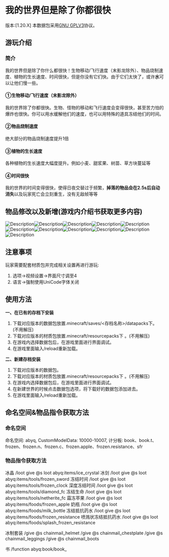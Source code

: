 # 我的世界但是除了你都很快
版本:[1.20.X]
本数据包采用[GNU GPLV3](https://www.gnu.org/licenses/gpl-3.0.html)协议。
## 游玩介绍
### 简介
我的世界但是除了你什么都很快！生物移动/飞行速度（末影龙除外）、物品烧制速度、植物的生长速度、时间很快，但是你没有它们快。由于它们太快了，或许**水**可以让他们慢一些。
#### ①生物移动/飞行速度（末影龙除外）
我的世界除了你都很快。生物、怪物的移动和飞行速度会变得很快，甚至苦力怕的爆炸也很快。你可以用水缓解他们的速度，也可以用特殊的道具冻结他们的时间。
#### ②物品烧制速度
绝大部分的物品烧制速度提升1倍
#### ③植物的生长速度
各种植物的生长速度大幅度提升。例如小麦、甜浆果、树苗、草方块蔓延等
#### ④时间很快
我的世界的时间变得很快，使得日夜交替过于频繁，****掉落的物品会在2.5s后自动消失****以及玩家死亡会立刻重生，没有无敌帧等等

## 物品修改以及新增(游戏内介绍书获取更多内容)
![Description](http://bigjls.gitee.io/anything-but-you-quickly/abyq-R-V1.0.0/assets/abyq/textures/item/tools/frozen_sword.png)![Description](http://bigjls.gitee.io/anything-but-you-quickly/abyq-R-V1.0.0/assets/minecraft/textures/item/chainmail_helmet.png)![Description](http://bigjls.gitee.io/anything-but-you-quickly/abyq-R-V1.0.0/assets/minecraft/textures/item/chainmail_chestplate.png)![Description](http://bigjls.gitee.io/anything-but-you-quickly/abyq-R-V1.0.0/assets/minecraft/textures/item/chainmail_leggings.png)![Description](http://bigjls.gitee.io/anything-but-you-quickly/abyq-R-V1.0.0/assets/minecraft/textures/item/chainmail_boots.png)![Description](http://bigjls.gitee.io/anything-but-you-quickly/abyq-R-V1.0.0/assets/abyq/textures/item/ice_crystal.png)![Description](http://bigjls.gitee.io/anything-but-you-quickly/abyq-R-V1.0.0/assets/abyq/textures/item/foods/frozen_apple.png)![Description](http://bigjls.gitee.io/anything-but-you-quickly/abyq-R-V1.0.0/assets/abyq/textures/item/foods/milk_bottle.png)![Description](http://bigjls.gitee.io/anything-but-you-quickly/abyq-R-V1.0.0/assets/abyq/textures/item/tools/frozen_clock.png)![Description](http://bigjls.gitee.io/anything-but-you-quickly/abyq-R-V1.0.0/assets/abyq/textures/item/tools/diamond_fc.png)![Description](http://bigjls.gitee.io/anything-but-you-quickly/abyq-R-V1.0.0/assets/abyq/textures/item/tools/netherite_fc.png)
## 注意事项
玩家需要配套材质包并完成相关设置再进行游玩:

1. 选项→视频设置→界面尺寸调至4
2. 语言→强制使用UniCode字体关闭
## 使用方法
 **一、在已有的存档下安装** 
1. 下载对应版本的数据包放置.minecraft/saves/<存档名称>/datapacks下。 (不用解压) 
2. 下载对应版本的材质包放置.minecraft/resourcepacks下 。(不用解压) 
3. 在游戏内选择数据包后，在游戏里面进行界面调试。
4. 在游戏里面输入/reload重新加载。


 **二、新建存档安装** 
1. 下载对应版本的数据包。
2. 下载对应版本的材质包放置.minecraft/resourcepacks下 。(不用解压) 
3. 在游戏内选择数据包后，在游戏里面进行界面调试。
4. 在新建世界的时候点击数据包选项，将下载好的数据包添加进去。
5. 在游戏里面输入/reload重新加载。
## 命名空间&物品指令获取方法
### 命名空间
命名空间: abyq, CustomModelData: 10000-10007, 计分板: book、book.t、frozen、frozen.n、frozen.c、frozen.apple、frozen.resistance、sfr
### 物品指令获取方法
冰晶 /loot give @s loot abyq:items/ice_crystal
冰剑 /loot give @s loot abyq:items/tools/frozen_sword
冻结时间 /loot give @s loot abyq:items/tools/frozen_clock
深度冻结时间 /loot give @s loot abyq:items/tools/diamond_fc
冻结生命 /loot give @s loot abyq:items/tools/netherite_fc
霜冻苹果 /loot give @s loot abyq:items/foods/frozen_apple
奶瓶 /loot give @s loot abyq:items/foods/milk_bottle
冻结抵抗药水 /loot give @s loot abyq:items/foods/frozen_resistance
喷溅状冻结抵抗药水 /loot give @s loot abyq:items/foods/splash_frozen_resistance

冰制套装
/give @s chainmail_helmet
/give @s chainmail_chestplate
/give @s chainmail_leggings
/give @s chainmail_boots

书
/function abyq:book/book_
